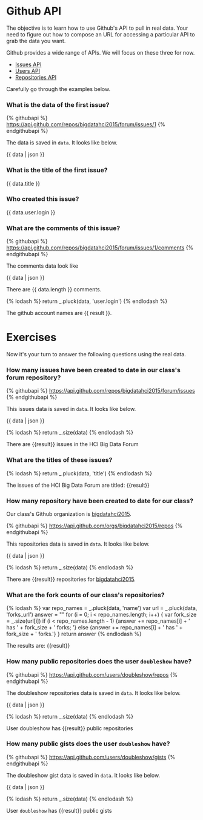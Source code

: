 # Github API

The objective is to learn how to use Github's API to pull in real data. Your need
to figure out how to compose an URL for accessing a particular API to grab the data
you want.

Github provides a wide range of APIs. We will focus on these three for now.

* [Issues API](https://developer.github.com/v3/issues/)
* [Users API](https://developer.github.com/v3/users/)
* [Repositories API](https://developer.github.com/v3/repos/)

Carefully go through the examples below.

### What is the data of the first issue?

{% githubapi %}
https://api.github.com/repos/bigdatahci2015/forum/issues/1
{% endgithubapi %}

The data is saved in `data`. It looks like below.

{{ data | json }}

### What is the title of the first issue?

{{ data.title }}

### Who created this issue?

{{ data.user.login }}


### What are the comments of this issue?

{% githubapi %}
https://api.github.com/repos/bigdatahci2015/forum/issues/1/comments
{% endgithubapi %}

The comments data look like

{{ data | json }}

There are {{ data.length }} comments.

{% lodash %}
return _.pluck(data, 'user.login')
{% endlodash %}

The github account names are {{ result }}.

# Exercises

Now it's your turn to answer the following questions using the real data.

### How many issues have been created to date in our class's forum repository?

{% githubapi %}
https://api.github.com/repos/bigdatahci2015/forum/issues
{% endgithubapi %}

This issues data is saved in `data`. It looks like below.

{{ data | json }}

{% lodash %}
return _.size(data)
{% endlodash %}

There are {{result}} issues in the HCI Big Data Forum

### What are the titles of these issues?

{% lodash %}
return _.pluck(data, 'title')
{% endlodash %}

The issues of the HCI Big Data Forum are titled: {{result}}


### How many repository have been created to date for our class?

Our class's Github organization is [bigdatahci2015](https://github.com/bigdatahci2015/).

{% githubapi %}
https://api.github.com/orgs/bigdatahci2015/repos
{% endgithubapi %}

This repositories data is saved in `data`. It looks like below.

{{ data | json }}

{% lodash %}
return _.size(data)
{% endlodash %}

There are {{result}} repositories for [bigdatahci2015](https://github.com/bigdatahci2015/).

### What are the fork counts of our class's repositories?

{% lodash %}
var repo_names = _.pluck(data, 'name')
var url = _.pluck(data, 'forks_url')
answer = ""
for (i = 0; i < repo_names.length; i++) {
    var fork_size = _.size(url[i])
    if (i < repo_names.length - 1) {answer += repo_names[i] + ' has ' + fork_size + ' forks; '}
    else {answer += repo_names[i] + ' has ' + fork_size + ' forks.'}
}
return answer
{% endlodash %}

The results are: {{result}}

### How many public repositories does the user `doubleshow` have?

{% githubapi %}
https://api.github.com/users/doubleshow/repos
{% endgithubapi %}

The doubleshow repositories data is saved in `data`. It looks like below.

{{ data | json }}

{% lodash %}
return _.size(data)
{% endlodash %}

User doubleshow has {{result}} public repositories

### How many public gists does the user `doubleshow` have?

{% githubapi %}
https://api.github.com/users/doubleshow/gists
{% endgithubapi %}

The doubleshow gist data is saved in `data`. It looks like below.

{{ data | json }}

{% lodash %}
return _.size(data)
{% endlodash %}

User `doubleshow` has {{result}} public gists

